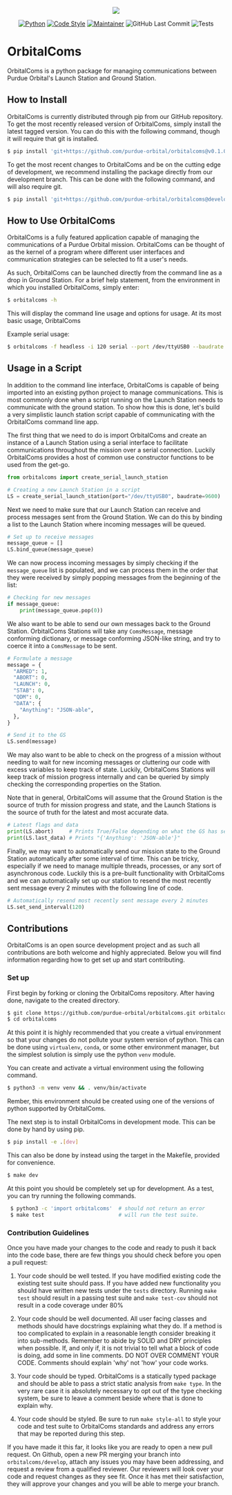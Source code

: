 <p align="center">
  <img src="https://images.squarespace-cdn.com/content/v1/56ce2044d210b8716143af3a/1521699104186-NCS4AA7ZIS0HFGQP1VMZ/Logo1.png?format=1500w">
</p>

<div align="center">

  <a>[![Python](https://img.shields.io/badge/Python-3776AB?logo=python&logoColor=white)](https://www.python.org/)</a>
  <a>[![Code Style](https://img.shields.io/badge/code%20style-black-000000.svg)](https://github.com/psf/black)</a>
  <a>[![Maintainer](https://img.shields.io/badge/Maintainer-purdue--orbital-brightgreen)](https://github.com/purdue-orbital)</a>
  <a>![GitHub Last Commit](https://img.shields.io/github/last-commit/purdue-orbital/orbitalcoms)</a>
  <a>![Tests](https://github.com/purdue-orbital/orbitalcoms/actions/workflows/tests.yml/badge.svg)</a>

</div>

# OrbitalComs

OrbitalComs is a python package for managing communications between Purdue Orbital's Launch Station and Ground Station.

## How to Install

OrbitalComs is currently distributed through pip from our GitHub repository. To get the most recently released version of OrbitalComs, simply install the latest tagged version. You can do this with the following command, though it will require that git is installed.

```sh
$ pip install 'git+https://github.com/purdue-orbital/orbitalcoms@v0.1.0#egg=orbitalcoms'
```

To get the most recent changes to OrbitalComs and be on the cutting edge of development, we recommend installing the package directly from our development branch. This can be done with the following command, and will also require git.

```sh
$ pip install 'git+https://github.com/purdue-orbital/orbitalcoms@develop#egg=orbitalcoms'
```


## How to Use OrbitalComs

OrbitalComs is a fully featured application capable of managing the communications of a Purdue Orbital mission. OrbitalComs can be thought of as the kernel of a program where different user interfaces and communication strategies can be selected to fit a user's needs.

As such, OrbitalComs can be launched directly from the command line as a drop in Ground Station. For a brief help statement, from the environment in which you installed OrbitalComs, simply enter:

```sh
$ orbitalcoms -h
```

This will display the command line usage and options for usage. At its most basic usage, OribtalComs

Example serial usage:
```sh
$ orbitalcoms -f headless -i 120 serial --port /dev/ttyUSB0 --baudrate 9600
```


## Usage in a Script

In addition to the command line interface, OrbitalComs is capable of being imported into an existing python project to manage communications. This is most commonly done when a script running on the Launch Station needs to communicate with the ground station. To show how this is done, let's build a very simplistic launch station script capable of communicating with the OrbitalComs command line app.

The first thing that we need to do is import OrbitalComs and create an instance of a Launch Station using a serial interface to facilitate communications throughout the mission over a serial connection. Luckily OrbitalComs provides a host of common use constructor functions to be used from the get-go.

```py
from orbitalcoms import create_serial_launch_station

# Creating a new Launch Station in a script
LS = create_serial_launch_station(port="/dev/ttyUSB0", baudrate=9600)
```

Next we need to make sure that our Launch Station can receive and process messages sent from the Ground Station. We can do this by binding a list to the Launch Station where incoming messages will be queued.


```py
# Set up to receive messages
message_queue = []
LS.bind_queue(message_queue)
```

We can now process incoming messages by simply checking if the `message_queue` list is populated, and we can process them in the order that they were received by simply popping messages from the beginning of the list:

```py
# Checking for new messages
if message_queue:
    print(message_queue.pop(0))
```

We also want to be able to send our own messages back to the Ground Station. OrbitalComs Stations will take any `ComsMessage`, message conforming dictionary, or message conforming JSON-like string, and try to coerce it into a `ComsMessage` to be sent.

```py
# Formulate a message
message = {
  "ARMED": 1,
  "ABORT": 0,
  "LAUNCH": 0,
  "STAB": 0,
  "QDM": 0,
  "DATA": {
    "Anything": "JSON-able",
  },
}

# Send it to the GS
LS.send(message)
```

We may also want to be able to check on the progress of a mission without needing to wait for new incoming messages or cluttering our code with excess variables to keep track of state. Luckily, OrbitalComs Stations will keep track of mission progress internally and can be queried by simply checking the corresponding properties on the Station.

Note that in general, OrbitalComs will assume that the Ground Station is the source of truth for mission progress and state, and the Launch Stations is the source of truth for the latest and most accurate data.

```py
# Latest flags and data
print(LS.abort)     # Prints True/False depending on what the GS has sent
print(LS.last_data) # Prints "{'Anything': 'JSON-able'}"
```

Finally, we may want to automatically send our mission state to the Ground Station automatically after some interval of time. This can be tricky, especially if we need to manage multiple threads, processes, or any sort of asynchronous code. Luckily this is a pre-built functionality with OrbitalComs and we can automatically set up our station to resend the most recently sent message every 2 minutes with the following line of code.

```py
# Automatically resend most recently sent message every 2 minutes
LS.set_send_interval(120)
```


## Contributions

OrbitalComs is an open source development project and as such all contributions are both welcome and highly appreciated. Below you will find information regarding how to get set up and start contributing.


### Set up

First begin by forking or cloning the OrbitalComs repository. After having done, navigate to the created directory.

```sh
$ git clone https://github.com/purdue-orbital/orbitalcoms.git orbitalcoms
$ cd orbitalcoms
```

At this point it is highly recommended that you create a virtual environment so that your changes do not pollute your system version of python. This can be done using `virtualenv`, `conda`, or some other environment manager, but the simplest solution is simply use the python `venv` module.

You can create and activate a virtual environment using the following command.

```sh
$ python3 -m venv venv && . venv/bin/activate
```

Rember, this environment should be created using one of the versions of python supported by OrbitalComs.

The next step is to install OrbitalComs in development mode. This can be done by hand by using pip.

```sh
$ pip install -e .[dev]
```

This can also be done by instead using the target in the Makefile, provided for convenience.

```sh
$ make dev
```

At this point you should be completely set up for development. As a test, you can try running the following commands.

```sh
 $ python3 -c 'import orbitalcoms'  # should not return an error
 $ make test                        # will run the test suite.
 ```


### Contribution Guidelines

Once you have made your changes to the code and ready to push it back into the code base, there are few things you should check before you open a pull request:

  1. Your code should be well tested. If you have modified existing code the existing test suite should pass. If you have added new functionality you should have written new tests under the `tests` directory. Running `make test` should result in a passing test suite and `make test-cov` should not result in a code coverage under 80%

  2. Your code should be well documented. All user facing classes and methods should have docstrings explaining what they do. If a method is too complicated to explain in a reasonable length consider breaking it into sub-methods. Remember to abide by SOLID and DRY principles when possible. If, and only if, it is not trivial to tell what a block of code is doing, add some in line comments. DO NOT OVER COMMENT YOUR CODE. Comments should explain 'why' not 'how' your code works.

  3. Your code should be typed. OrbitalComs is a statically typed package and should be able to pass a strict static analysis from `make type`. In the very rare case it is absolutely necessary to opt out of the type checking system, be sure to leave a comment beside where that is done to explain why.

  4. Your code should be styled. Be sure to run `make style-all` to style your code and test suite to OrbitalComs standards and address any errors that may be reported during this step.

If you have made it this far, it looks like you are ready to open a new pull request. On Github, open a new PR merging your branch into `orbitalcoms/develop`, attach any issues you may have been addressing, and request a review from a qualified reviewer. Our reviewers will look over your code and request changes as they see fit. Once it has met their satisfaction, they will approve your changes and you will be able to merge your branch.




